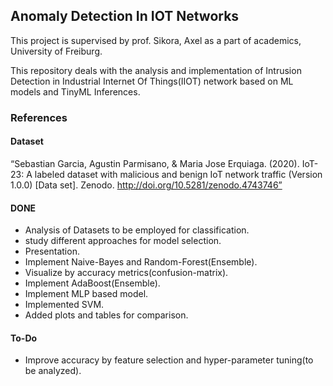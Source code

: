 ## Anomaly Detection In IOT Networks

This project is supervised by prof. Sikora, Axel as a part of academics, University of Freiburg.

This repository deals with the analysis and implementation of Intrusion Detection in Industrial Internet Of Things(IIOT) network based on ML models and TinyML Inferences.

### References

#### Dataset

“Sebastian Garcia, Agustin Parmisano, & Maria Jose Erquiaga. (2020). IoT-23: A labeled dataset with malicious and benign IoT network traffic (Version 1.0.0) [Data set]. Zenodo. http://doi.org/10.5281/zenodo.4743746”

#### DONE
- Analysis of Datasets to be employed for classification.
- study different approaches for model selection.
- Presentation.
- Implement Naive-Bayes and Random-Forest(Ensemble).
- Visualize by accuracy metrics(confusion-matrix).
- Implement AdaBoost(Ensemble).
- Implement MLP based model.
- Implemented SVM.
- Added plots and tables for comparison.

#### To-Do
- Improve accuracy by feature selection and hyper-parameter tuning(to be analyzed).
